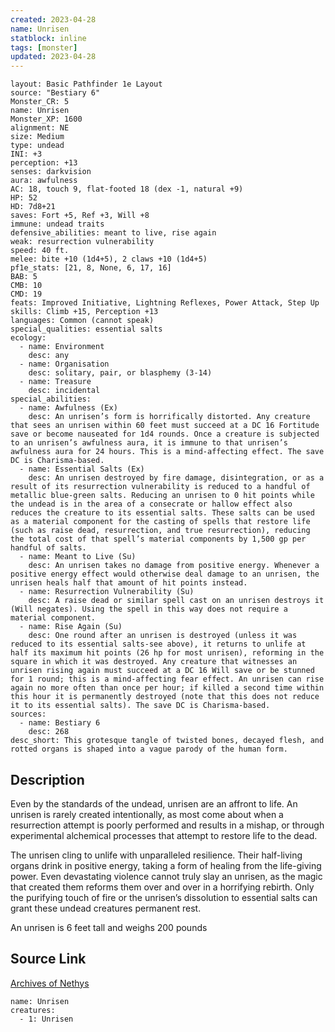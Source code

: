 ```yaml
---
created: 2023-04-28
name: Unrisen
statblock: inline
tags: [monster]
updated: 2023-04-28
---
```

```statblock
layout: Basic Pathfinder 1e Layout
source: "Bestiary 6"
Monster_CR: 5
name: Unrisen
Monster_XP: 1600
alignment: NE
size: Medium
type: undead
INI: +3
perception: +13
senses: darkvision
aura: awfulness
AC: 18, touch 9, flat-footed 18 (dex -1, natural +9)
HP: 52
HD: 7d8+21
saves: Fort +5, Ref +3, Will +8
immune: undead traits
defensive_abilities: meant to live, rise again
weak: resurrection vulnerability
speed: 40 ft.
melee: bite +10 (1d4+5), 2 claws +10 (1d4+5)
pf1e_stats: [21, 8, None, 6, 17, 16]
BAB: 5
CMB: 10
CMD: 19
feats: Improved Initiative, Lightning Reflexes, Power Attack, Step Up
skills: Climb +15, Perception +13
languages: Common (cannot speak)
special_qualities: essential salts
ecology:
  - name: Environment
    desc: any
  - name: Organisation
    desc: solitary, pair, or blasphemy (3-14)
  - name: Treasure
    desc: incidental
special_abilities:
  - name: Awfulness (Ex)
    desc: An unrisen’s form is horrifically distorted. Any creature that sees an unrisen within 60 feet must succeed at a DC 16 Fortitude save or become nauseated for 1d4 rounds. Once a creature is subjected to an unrisen’s awfulness aura, it is immune to that unrisen’s awfulness aura for 24 hours. This is a mind-affecting effect. The save DC is Charisma-based.
  - name: Essential Salts (Ex)
    desc: An unrisen destroyed by fire damage, disintegration, or as a result of its resurrection vulnerability is reduced to a handful of metallic blue-green salts. Reducing an unrisen to 0 hit points while the undead is in the area of a consecrate or hallow effect also reduces the creature to its essential salts. These salts can be used as a material component for the casting of spells that restore life (such as raise dead, resurrection, and true resurrection), reducing the total cost of that spell’s material components by 1,500 gp per handful of salts.
  - name: Meant to Live (Su)
    desc: An unrisen takes no damage from positive energy. Whenever a positive energy effect would otherwise deal damage to an unrisen, the unrisen heals half that amount of hit points instead.
  - name: Resurrection Vulnerability (Su)
    desc: A raise dead or similar spell cast on an unrisen destroys it (Will negates). Using the spell in this way does not require a material component.
  - name: Rise Again (Su)
    desc: One round after an unrisen is destroyed (unless it was reduced to its essential salts-see above), it returns to unlife at half its maximum hit points (26 hp for most unrisen), reforming in the square in which it was destroyed. Any creature that witnesses an unrisen rising again must succeed at a DC 16 Will save or be stunned for 1 round; this is a mind-affecting fear effect. An unrisen can rise again no more often than once per hour; if killed a second time within this hour it is permanently destroyed (note that this does not reduce it to its essential salts). The save DC is Charisma-based.
sources:
  - name: Bestiary 6
    desc: 268
desc_short: This grotesque tangle of twisted bones, decayed flesh, and rotted organs is shaped into a vague parody of the human form.
```
## Description
Even by the standards of the undead, unrisen are an affront to life. An unrisen is rarely created intentionally, as most come about when a resurrection attempt is poorly performed and results in a mishap, or through experimental alchemical processes that attempt to restore life to the dead. 

The unrisen cling to unlife with unparalleled resilience. Their half-living organs drink in positive energy, taking a form of healing from the life-giving power. Even devastating violence cannot truly slay an unrisen, as the magic that created them reforms them over and over in a horrifying rebirth. Only the purifying touch of fire or the unrisen’s dissolution to essential salts can grant these undead creatures permanent rest. 

An unrisen is 6 feet tall and weighs 200 pounds
## Source Link
[Archives of Nethys](https://aonprd.com/MonsterDisplay.aspx?ItemName=Unrisen)
```encounter-table
name: Unrisen
creatures:
  - 1: Unrisen
```
